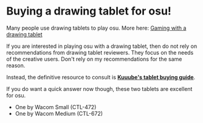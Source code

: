 # Buying a drawing tablet for osu!

Many people use drawing tablets to play osu. More here: [Gaming with a drawing tablet](../guides/use-cases/gaming-with-a-drawing-tablet.md)&#x20;

If you are interested in playing osu with a drawing tablet, then do not rely on recommendations from drawing tablet reviewers. They focus on the needs of the creative users. Don't rely on my recommendations for the same reason.&#x20;

Instead, the definitive resource to consult is [**Kuuube's tablet buying guide**](../resources/kuuubes-tablet-buying-guide.md).&#x20;

If you do want a quick answer now though, these two tablets are excellent for osu.

* One by Wacom Small (CTL-472)
* One by Wacom Medium (CTL-672)





